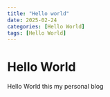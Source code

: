```yaml
---
title: "Hello world"
date: 2025-02-24 
categories: [Hello World]
tags: [Hello World]
---
```


# Hello World

Hello World this my personal blog
